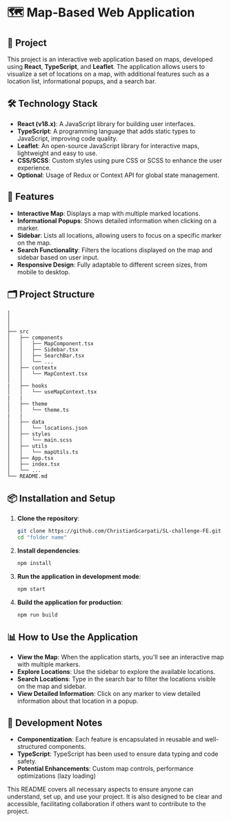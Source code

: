 # 🗺️ Map-Based Web Application

## 📖 Project
This project is an interactive web application based on maps, developed using **React**, **TypeScript**, and **Leaflet**. The application allows users to visualize a set of locations on a map, with additional features such as a location list, informational popups, and a search bar.

## 🛠️ Technology Stack
- **React (v18.x)**: A JavaScript library for building user interfaces.
- **TypeScript**: A programming language that adds static types to JavaScript, improving code quality.
- **Leaflet**: An open-source JavaScript library for interactive maps, lightweight and easy to use.
- **CSS/SCSS**: Custom styles using pure CSS or SCSS to enhance the user experience.
- **Optional**: Usage of Redux or Context API for global state management.

## 🚀 Features
- **Interactive Map**: Displays a map with multiple marked locations.
- **Informational Popups**: Shows detailed information when clicking on a marker.
- **Sidebar**: Lists all locations, allowing users to focus on a specific marker on the map.
- **Search Functionality**: Filters the locations displayed on the map and sidebar based on user input.
- **Responsive Design**: Fully adaptable to different screen sizes, from mobile to desktop.

## 🗂️ Project Structure
```plaintext
│ 
│    
│    
├── src
│   ├── components
│   │   ├── MapComponent.tsx
│   │   ├── Sidebar.tsx
│   │   ├── SearchBar.tsx
│   │   └── ...
│   ├── contextx
│   │   └── MapContext.tsx   
│   │
|   ├── hooks
│   │   └── useMapContext.tsx  
|   |
│   ├── theme
│   │   └── theme.ts
|   | 
│   ├── data
│   │   └── locations.json
│   ├── styles
│   │   └── main.scss
│   ├── utils  
│   │   └── mapUtils.ts
│   ├── App.tsx
│   ├── index.tsx
│   └── ...
└── README.md
```

## 📦 Installation and Setup

1. **Clone the repository**:
   ```bash
   git clone https://github.com/ChristianScarpati/SL-challenge-FE.git
   cd "folder name"
   ```

2. **Install dependencies**:
   ```bash
   npm install
   ```

3. **Run the application in development mode**:
   ```bash
   npm start
   ```

4. **Build the application for production**:
   ```bash
   npm run build
   ```

## 📊 How to Use the Application
- **View the Map**: When the application starts, you'll see an interactive map with multiple markers.
- **Explore Locations**: Use the sidebar to explore the available locations.
- **Search Locations**: Type in the search bar to filter the locations visible on the map and sidebar.
- **View Detailed Information**: Click on any marker to view detailed information about that location in a popup.

## 📝 Development Notes
- **Componentization**: Each feature is encapsulated in reusable and well-structured components.
- **TypeScript**: TypeScript has been used to ensure data typing and code safety.
- **Potential Enhancements**: Custom map controls, performance optimizations (lazy loading)


This README covers all necessary aspects to ensure anyone can understand, set up, and use your project. It is also designed to be clear and accessible, facilitating collaboration if others want to contribute to the project. 
